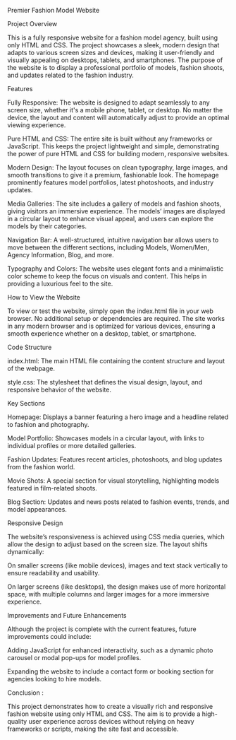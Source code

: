 <!-- This project is copyrighted by [Md Owais Jamal] and is shared for educational purposes. Unauthorized use is prohibited. -->

Premier Fashion Model Website

Project Overview

This is a fully responsive website for a fashion model agency, built using only HTML and CSS. The project showcases a sleek, modern design that adapts to various screen sizes and devices, making it user-friendly and visually appealing on desktops, tablets, and smartphones. The purpose of the website is to display a professional portfolio of models, fashion shoots, and updates related to the fashion industry.

Features

Fully Responsive: The website is designed to adapt seamlessly to any screen size, whether it's a mobile phone, tablet, or desktop. No matter the device, the layout and content will automatically adjust to provide an optimal viewing experience.

Pure HTML and CSS: The entire site is built without any frameworks or JavaScript. This keeps the project lightweight and simple, demonstrating the power of pure HTML and CSS for building modern, responsive websites.

Modern Design: The layout focuses on clean typography, large images, and smooth transitions to give it a premium, fashionable look. The homepage prominently features model portfolios, latest photoshoots, and industry updates.

Media Galleries: The site includes a gallery of models and fashion shoots, giving visitors an immersive experience. The models’ images are displayed in a circular layout to enhance visual appeal, and users can explore the models by their categories.

Navigation Bar: A well-structured, intuitive navigation bar allows users to move between the different sections, including Models, Women/Men, Agency Information, Blog, and more.

Typography and Colors: The website uses elegant fonts and a minimalistic color scheme to keep the focus on visuals and content. This helps in providing a luxurious feel to the site.

How to View the Website

To view or test the website, simply open the index.html file in your web browser. No additional setup or dependencies are required. The site works in any modern browser and is optimized for various devices, ensuring a smooth experience whether on a desktop, tablet, or smartphone.

Code Structure

index.html: The main HTML file containing the content structure and layout of the webpage.

style.css: The stylesheet that defines the visual design, layout, and responsive behavior of the website.

Key Sections

Homepage: Displays a banner featuring a hero image and a headline related to fashion and photography.

Model Portfolio: Showcases models in a circular layout, with links to individual profiles or more detailed galleries.

Fashion Updates: Features recent articles, photoshoots, and blog updates from the fashion world.

Movie Shots: A special section for visual storytelling, highlighting models featured in film-related shoots.

Blog Section: Updates and news posts related to fashion events, trends, and model appearances.

Responsive Design

The website’s responsiveness is achieved using CSS media queries, which allow the design to adjust based on the screen size. The layout shifts dynamically:

On smaller screens (like mobile devices), images and text stack vertically to ensure readability and usability.

On larger screens (like desktops), the design makes use of more horizontal space, with multiple columns and larger images for a more immersive experience.

Improvements and Future Enhancements

Although the project is complete with the current features, future improvements could include:

Adding JavaScript for enhanced interactivity, such as a dynamic photo carousel or modal pop-ups for model profiles.

Expanding the website to include a contact form or booking section for agencies looking to hire models.

Conclusion :

This project demonstrates how to create a visually rich and responsive fashion website using only HTML and CSS. The aim is to provide a high-quality user experience across devices without relying on heavy frameworks or scripts, making the site fast and accessible.